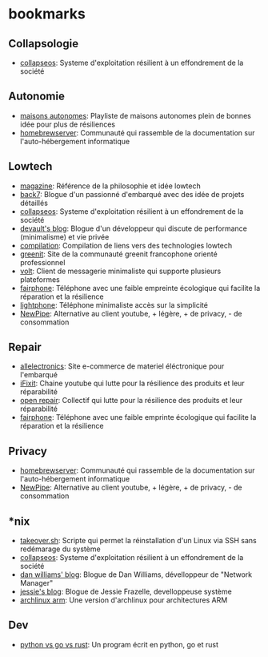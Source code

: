 # bookmarks

## Collapsologie

* [collapseos](https://collapseos.org/): Systeme d'exploitation résilient à un effondrement de la société

## Autonomie

* [maisons autonomes](https://www.youtube.com/playlist?list=PLVipPfGuIPznnuaJVZKrhKHNa5QJp3AZK): Playliste de maisons autonomes plein de bonnes idée pour plus de résiliences
* [homebrewserver](https://homebrewserver.club/): Communauté qui rassemble de la documentation sur l'auto-hébergement informatique

## Lowtech

* [magazine](https://solar.lowtechmagazine.com/): Référence de la philosophie et idée lowtech
* [back7](https://back7.co/): Blogue d'un passionné d'embarqué avec des idée de projets détaillés
* [collapseos](https://collapseos.org/): Systeme d'exploitation résilient à un effondrement de la société
* [devault's blog](https://drewdevault.com/): Blogue d'un développeur qui discute de performance (minimalisme) et vie privée
* [compilation](https://github.com/Antharia/awesome-lowtech): Compilation de liens vers des technologies lowtech
* [greenit](https://www.greenit.fr/): Site de la communauté greenit francophone orienté professionnel
* [volt](https://volt-app.com/): Client de messagerie minimaliste qui supporte plusieurs plateformes
* [fairphone](https://www.fairphone.com/fr/): Téléphone avec une faible empreinte écologique qui facilite la réparation et la résilience
* [lightphone](https://www.thelightphone.com/): Téléphone minimaliste accès sur la simplicité
* [NewPipe](https://newpipe.schabi.org/): Alternative au client youtube, + légère, + de privacy, - de consommation

## Repair

* [allelectronics](https://www.allelectronics.com/): Site e-commerce de materiel éléctronique pour l'embarqué
* [iFixit](https://www.youtube.com/user/iFixitYourself): Chaine youtube qui lutte pour la résilience des produits et leur réparabilité
* [open repair](https://openrepair.org/): Collectif qui lutte pour la résilience des produits et leur réparabilité
* [fairphone](https://www.fairphone.com/fr/): Téléphone avec une faible emprinte écologique qui facilite la réparation et la résilience

## Privacy

* [homebrewserver](https://homebrewserver.club/): Communauté qui rassemble de la documentation sur l'auto-hébergement informatique
* [NewPipe](https://newpipe.schabi.org/): Alternative au client youtube, + légère, + de privacy, - de consommation

## \*nix

* [takeover.sh](https://github.com/marcan/takeover.sh): Scripte qui permet la réinstallation d'un Linux via SSH sans redémarage du système
* [collapseos](https://collapseos.org/): Systeme d'exploitation résilient à un effondrement de la société
* [dan williams' blog](https://blogs.gnome.org/dcbw/): Blogue de Dan Williams, dévelloppeur de "Network Manager"
* [jessie's blog](https://blog.jessfraz.com/): Blogue de Jessie Frazelle, develloppeuse système
* [archlinux arm](https://archlinuxarm.org/): Une version d'archlinux pour architectures ARM

## Dev

* [python vs go vs rust](https://www.nicolas-hahn.com/python/go/rust/programming/2019/07/01/program-in-python-go-rust/): Un program écrit en python, go et rust
